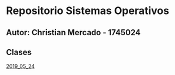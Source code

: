 # Repositorio Sistemas Operativos
## Autor: Christian Mercado - 1745024

## Clases

[2019_05_24](2019_05_24)